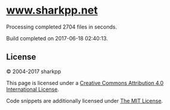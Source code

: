 # www.sharkpp.net

Processing completed 2704 files in  seconds.

Build completed on 2017-06-18 02:40:13.

## License

&copy; 2004-2017 sharkpp

This page is licensed under a [Creative Commons Attribution 4.0 International License](http://creativecommons.org/licenses/by/4.0/).

Code snippets are additionally licensed under [The MIT License](http://opensource.org/licenses/MIT).
